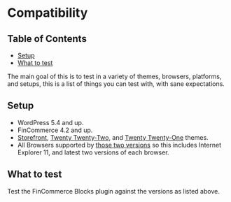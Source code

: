 # Compatibility <!-- omit in toc -->

## Table of Contents <!-- omit in toc -->

- [Setup](#setup)
- [What to test](#what-to-test)

The main goal of this is to test in a variety of themes, browsers, platforms, and setups, this is a list of things you can test with, with sane expectations.

## Setup

-   WordPress 5.4 and up.
-   FinCommerce 4.2 and up.
-   [Storefront](https://wordpress.org/themes/storefront/), [Twenty Twenty-Two](https://wordpress.org/themes/twentytwentytwo/), and [Twenty Twenty-One](https://wordpress.org/themes/twentytwentyone/) themes.
-   All Browsers supported by [those two versions](https://make.wordpress.org/core/handbook/best-practices/browser-support/) so this includes Internet Explorer 11, and latest two versions of each browser.

## What to test

Test the FinCommerce Blocks plugin against the versions as listed above.
